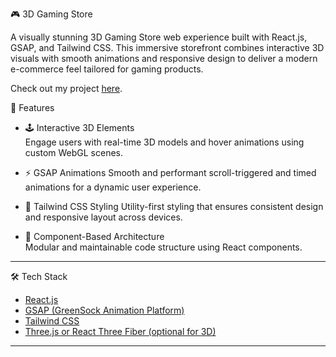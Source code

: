  🎮 3D Gaming Store

A visually stunning 3D Gaming Store web experience built with React.js, GSAP, and Tailwind CSS. This immersive storefront combines interactive 3D visuals with smooth animations and responsive design to deliver a modern e-commerce feel tailored for gaming products.

Check out my project [here](https://gamingstore-delta.vercel.app/).


 🚀 Features

- 🕹️ Interactive 3D Elements  
  Engage users with real-time 3D models and hover animations using custom WebGL scenes.

- ⚡ GSAP Animations 
  Smooth and performant scroll-triggered and timed animations for a dynamic user experience.

- 🎨 Tailwind CSS Styling 
  Utility-first styling that ensures consistent design and responsive layout across devices.

- 🧩 Component-Based Architecture  
  Modular and maintainable code structure using React components.

---

🛠️ Tech Stack

- [React.js](https://reactjs.org/)
- [GSAP (GreenSock Animation Platform)](https://gsap.com/)
- [Tailwind CSS](https://tailwindcss.com/)
- [Three.js or React Three Fiber (optional for 3D)](https://threejs.org/)

---
